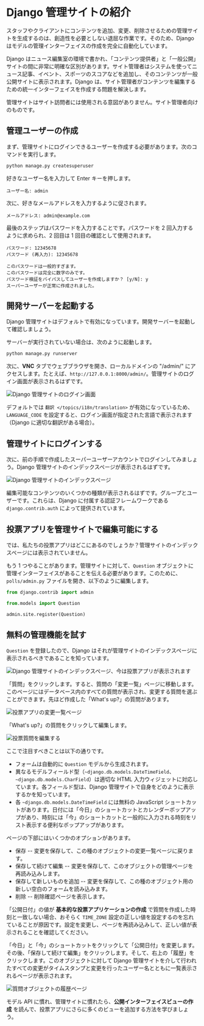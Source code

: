 # Django 管理サイトの紹介

スタッフやクライアントにコンテンツを追加、変更、削除させるための管理サイトを生成するのは、創造性を必要としない退屈な作業です。そのため、Django はモデルの管理インターフェイスの作成を完全に自動化しています。

Django はニュース編集室の環境で書かれ、「コンテンツ提供者」と「一般公開」サイトの間に非常に明確な区別があります。サイト管理者はシステムを使ってニュース記事、イベント、スポーツのスコアなどを追加し、そのコンテンツが一般公開サイトに表示されます。Django は、サイト管理者がコンテンツを編集するための統一インターフェイスを作成する問題を解決します。

管理サイトはサイト訪問者には使用される意図がありません。サイト管理者向けのものです。

## 管理ユーザーの作成

まず、管理サイトにログインできるユーザーを作成する必要があります。次のコマンドを実行します。

```bash
python manage.py createsuperuser
```

好きなユーザー名を入力して Enter キーを押します。

```plaintext
ユーザー名: admin
```

次に、好きなメールアドレスを入力するように促されます。

```plaintext
メールアドレス: admin@example.com
```

最後のステップはパスワードを入力することです。パスワードを 2 回入力するように求められ、2 回目は 1 回目の確認として使用されます。

```plaintext
パスワード: 12345678
パスワード (再入力): 12345678

このパスワードは一般的すぎます。
このパスワードは完全に数字のみです。
パスワード検証をバイパスしてユーザーを作成しますか？ [y/N]: y
スーパーユーザーが正常に作成されました。
```

## 開発サーバーを起動する

Django 管理サイトはデフォルトで有効になっています。開発サーバーを起動して確認しましょう。

サーバーが実行されていない場合は、次のように起動します。

```bash
python manage.py runserver
```

次に、**VNC** タブでウェブブラウザを開き、ローカルドメインの "/admin/" にアクセスします。たとえば、`http://127.0.0.1:8000/admin/`。管理サイトのログイン画面が表示されるはずです。

![Django 管理サイトのログイン画面](../assets/20230907-14-31-50-SvkJF8K8.png)

デフォルトでは `翻訳 </topics/i18n/translation>` が有効になっているため、`LANGUAGE_CODE` を設定すると、ログイン画面が指定された言語で表示されます（Django に適切な翻訳がある場合）。

## 管理サイトにログインする

次に、前の手順で作成したスーパーユーザーアカウントでログインしてみましょう。Django 管理サイトのインデックスページが表示されるはずです。

![Django 管理サイトのインデックスページ](../assets/admin02.png)

編集可能なコンテンツのいくつかの種類が表示されるはずです。グループとユーザーです。これらは、Django に付属する認証フレームワークである `django.contrib.auth` によって提供されています。

## 投票アプリを管理サイトで編集可能にする

では、私たちの投票アプリはどこにあるのでしょうか？管理サイトのインデックスページには表示されていません。

もう 1 つやることがあります。管理サイトに対して、`Question` オブジェクトに管理インターフェイスがあることを伝える必要があります。このために、`polls/admin.py` ファイルを開き、以下のように編集します。

```python
from django.contrib import admin

from.models import Question

admin.site.register(Question)
```

## 無料の管理機能を試す

`Question` を登録したので、Django はそれが管理サイトのインデックスページに表示されるべきであることを知っています。

![Django 管理サイトのインデックスページ、今は投票アプリが表示されます](../assets/admin03t.png)

「質問」をクリックします。すると、質問の「変更一覧」ページに移動します。このページにはデータベース内のすべての質問が表示され、変更する質問を選ぶことができます。先ほど作成した「What's up?」の質問があります。

![投票アプリの変更一覧ページ](../assets/admin04t.png)

「What's up?」の質問をクリックして編集します。

![投票質問を編集する](../assets/20230907-14-33-49-XWeEgAXl.png)

ここで注目すべきことは以下の通りです。

- フォームは自動的に `Question` モデルから生成されます。
- 異なるモデルフィールド型（`~django.db.models.DateTimeField`、`~django.db.models.CharField`）は適切な HTML 入力ウィジェットに対応しています。各フィールド型は、Django 管理サイトで自身をどのように表示するかを知っています。
- 各 `~django.db.models.DateTimeField` には無料の JavaScript ショートカットがあります。日付には「今日」のショートカットとカレンダーポップアップがあり、時刻には「今」のショートカットと一般的に入力される時刻をリスト表示する便利なポップアップがあります。

ページの下部にはいくつかのオプションがあります。

- 保存 -- 変更を保存して、この種のオブジェクトの変更一覧ページに戻ります。
- 保存して続けて編集 -- 変更を保存して、このオブジェクトの管理ページを再読み込みします。
- 保存して新しいものを追加 -- 変更を保存して、この種のオブジェクト用の新しい空白のフォームを読み込みます。
- 削除 -- 削除確認ページを表示します。

「公開日付」の値が **基本的な投票アプリケーションの作成** で質問を作成した時刻と一致しない場合、おそらく `TIME_ZONE` 設定の正しい値を設定するのを忘れていることが原因です。設定を変更し、ページを再読み込みして、正しい値が表示されることを確認してください。

「今日」と「今」のショートカットをクリックして「公開日付」を変更します。その後、「保存して続けて編集」をクリックします。そして、右上の「履歴」をクリックします。このオブジェクトに対して Django 管理サイトを介して行われたすべての変更がタイムスタンプと変更を行ったユーザー名とともに一覧表示されるページが表示されます。

![質問オブジェクトの履歴ページ](../assets/admin06t.png)

モデル API に慣れ、管理サイトに慣れたら、**公開インターフェイスビューの作成** を読んで、投票アプリにさらに多くのビューを追加する方法を学びましょう。
